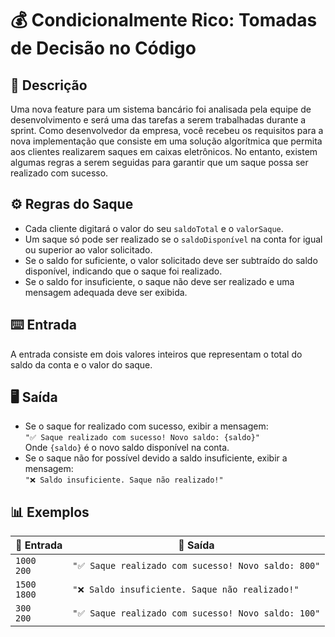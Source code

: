 # 💰 Condicionalmente Rico: Tomadas de Decisão no Código

## 📌 Descrição
Uma nova feature para um sistema bancário foi analisada pela equipe de desenvolvimento e será uma das tarefas a serem trabalhadas durante a sprint. Como desenvolvedor da empresa, você recebeu os requisitos para a nova implementação que consiste em uma solução algorítmica que permita aos clientes realizarem saques em caixas eletrônicos. No entanto, existem algumas regras a serem seguidas para garantir que um saque possa ser realizado com sucesso. 

## ⚙️ Regras do Saque
- Cada cliente digitará o valor do seu `saldoTotal` e o `valorSaque`.
- Um saque só pode ser realizado se o `saldoDisponível` na conta for igual ou superior ao valor solicitado.
- Se o saldo for suficiente, o valor solicitado deve ser subtraído do saldo disponível, indicando que o saque foi realizado. 
- Se o saldo for insuficiente, o saque não deve ser realizado e uma mensagem adequada deve ser exibida. 

## ⌨️ Entrada
A entrada consiste em dois valores inteiros que representam o total do saldo da conta e o valor do saque.

## 🖥️ Saída
- Se o saque for realizado com sucesso, exibir a mensagem:  
  `"✅ Saque realizado com sucesso! Novo saldo: {saldo}"`  
  Onde `{saldo}` é o novo saldo disponível na conta.  
- Se o saque não for possível devido a saldo insuficiente, exibir a mensagem:  
  `"❌ Saldo insuficiente. Saque não realizado!"`

## 📊 Exemplos
| 🏦 Entrada | 🏧 Saída |
|------------|---------|
| `1000` <br> `200` | `"✅ Saque realizado com sucesso! Novo saldo: 800"` |
| `1500` <br> `1800` | `"❌ Saldo insuficiente. Saque não realizado!"` |
| `300` <br> `200` | `"✅ Saque realizado com sucesso! Novo saldo: 100"` |
